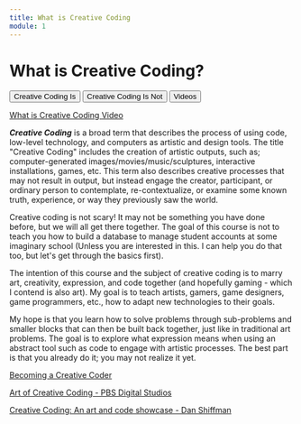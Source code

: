 ```yaml
---
title: What is Creative Coding
module: 1
---
```


# What is Creative Coding?

<div class="tab">
  <button class="tablinks" onclick="openTab(event, 'Is')">Creative Coding Is</button>
  <button class="tablinks" onclick="openTab(event, 'IsNot')">Creative Coding Is Not</button>
  <button class="tablinks" onclick="openTab(event, 'Videos')">Videos</button>
</div>

<div id="Is" class="tabcontent" style="display:block">
<p><a href="//www.youtube.com/embed/6W-cvH44mVo" data-lity>What is Creative Coding Video</a></p>
<p><b><i>Creative Coding</i></b> is a broad term that describes the process of using code, low-level technology, and computers as artistic and design tools. The title "Creative Coding" includes the creation of artistic outputs, such as; computer-generated images/movies/music/sculptures, interactive installations, games, etc. This term also describes creative processes that may not result in output, but instead engage the creator, participant, or ordinary person to contemplate, re-contextualize, or examine some known truth, experience, or way they previously saw the world.</p>
</div>
<div id="IsNot" class="tabcontent">
<p>Creative coding is not scary! It may not be something you have done before, but we will all get there together. The goal of this course is not to teach you how to build a database to manage student accounts at some imaginary school (Unless you are interested in this. I can help you do that too, but let's get through the basics first). </p>

<p>The intention of this course and the subject of creative coding is to marry art, creativity, expression, and code together (and hopefully gaming - which I contend is also art). My goal is to teach artists, gamers, game designers, game programmers, etc., how to adapt new technologies to their goals.</p>

 <p>My hope is that you learn how to solve problems through sub-problems and smaller blocks that can then be built back together, just like in traditional art problems. The goal is to explore what expression means when using an abstract tool such as code to engage with artistic processes.  The best part is that you already do it; you may not realize it yet.</p>
</div>
<div id="Videos" class="tabcontent">
<p><a href="//www.youtube.com/embed/NtP1cxxqGos" data-lity>Becoming a Creative Coder</a></p>
<p><a href="//www.youtube.com/embed/eBV14-3LT-g" data-lity>Art of Creative Coding - PBS Digital Studios</a></p>
<p><a href="//www.youtube.com/embed/68JUaszsvmU" data-lity>Creative Coding: An art and code showcase - Dan Shiffman</a></p>
</div>
